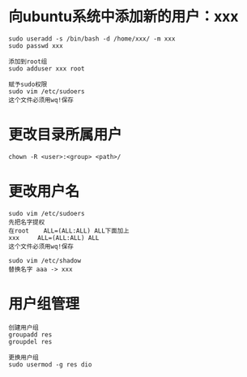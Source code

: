 # 向ubuntu系统中添加新的用户：xxx
```shell
sudo useradd -s /bin/bash -d /home/xxx/ -m xxx
sudo passwd xxx

添加到root组
sudo adduser xxx root

赋予sudo权限
sudo vim /etc/sudoers
这个文件必须用wq!保存
```

# 更改目录所属用户
```shell
chown -R <user>:<group> <path>/
```

# 更改用户名
```shell
sudo vim /etc/sudoers
先把名字提权
在root    ALL=(ALL:ALL) ALL下面加上
xxx     ALL=(ALL:ALL) ALL
这个文件必须用wq!保存

sudo vim /etc/shadow
替换名字 aaa -> xxx
```

# 用户组管理
```shell
创建用户组
groupadd res
groupdel res

更换用户组
sudo usermod -g res dio
```